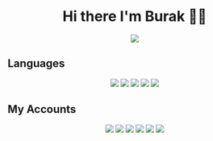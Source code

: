 <h1 align="center"> Hi there I'm Burak 👋✨</h1>

<div align="center">
<a href="https://discord.com/users/355290531104030721" title="Discord Account"><img src="https://lanyard-profile-readme.vercel.app/api/355290531104030721?bg=0d1117"></a>
</div>

## Languages
<div align="center">
<a href= "https://java.com" target="_blank">
<img src="https://img.shields.io/badge/Java%20-ff0000.svg?&style=for-the-badge&logo=java&logoColor=black"/></a>
<a href= "https://www.python.org/" target="_blank">  
<img src="https://img.shields.io/badge/Python%20-ff0000.svg?&style=for-the-badge&logo=python&logoColor=black"/></a>  
<a href= "https://www.learncpp.com/" target="_blank">    
<img src="https://img.shields.io/badge/C++%20-ff0000.svg?&style=for-the-badge&logo=cplusplus&logoColor=black"/></a>
<a href= "https://html.com/" target="_blank">    
<img src="https://img.shields.io/badge/HTML5%20-ff0000.svg?&style=for-the-badge&logo=html5&logoColor=black"/></a>
<a href= "https://fabricmc.net/wiki/doku.php" target="_blank">  
<img src="https://img.shields.io/badge/Minecraft%20Fabric%20Developer%20-ff0000.svg?&style=for-the-badge&logo=Minecraft&logoColor=black"/></a>  
</div>

## My Accounts
<p align="center">
<a href= "https://discord.com/users/355290531104030721" target="_blank">
<img src="https://img.shields.io/badge/discord%20-FF7F00.svg?&style=for-the-badge&logo=discord&logoColor=black"></a>
<a href= "https://www.instagram.com/burakuslendera/" target="_blank">
<img src="https://img.shields.io/badge/instagram%20-FF7F00.svg?&style=for-the-badge&logo=instagram&logoColor=black"></a>
<a href= "https://www.linkedin.com/in/burak-bak%C4%B1r-028248200/" target="_blank">
<img src="https://img.shields.io/badge/linkedin%20-FF7F00.svg?&style=for-the-badge&logo=linkedin&logoColor=black"></a>
<a href= "https://twitter.com/Burakuslendera" target="_blank">
<img src="https://img.shields.io/badge/twitter%20-FF7F00.svg?&style=for-the-badge&logo=twitter&logoColor=black"></a>
<a href= "https://open.spotify.com/user/21z5asbnio3i4fn7ophxfahcy?si=1f93770571a046f5" target="_blank">
<img src="https://img.shields.io/badge/spotify%20-FF7F00.svg?&style=for-the-badge&logo=spotify&logoColor=black"></a>
<a href= "https://myanimelist.net/profile/Burakuslendera" target="_blank">  
<img src="https://img.shields.io/badge/myanimelist%20-FF7F00.svg?&style=for-the-badge&logo=myanimelist&logoColor=black"></a>
</p>  
